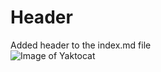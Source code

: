 # Header
Added  header to the index.md file <br>
![Image of Yaktocat](https://octodex.github.com/images/yaktocat.png)
